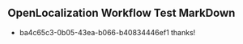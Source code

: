 ## OpenLocalization Workflow Test MarkDown
* ba4c65c3-0b05-43ea-b066-b40834446ef1 
thanks!<!--HONumber=Mar16_HO4-->

